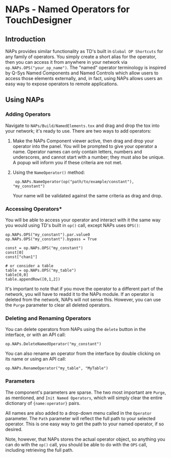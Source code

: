 # NAPs - Named Operators for TouchDesigner

## Introduction

NAPs provides similar functionality as TD's built in `Global OP Shortcuts` for any family of operators. You simply create a short alias for the operator, then you can access it from anywhere in your network via `op.NAPs.OPS("your_op_name")`. The "named" operator terminology is inspired by Q-Sys Named Components and Named Controls which allow users to access those elements externally, and, in fact, using NAPs allows users an easy way to expose operators to remote applications.

## Using NAPs
### **Adding Operators**
Navigate to `NAPs/Build/NamedElements.tox` and drag and drop the tox into your network; it's ready to use. There are two ways to add operators:   
1. Make the NAPs Component viewer active, then drag and drop your operator into the panel. You will be prompted to give your operator a name. Operator names can only contain letters, numbers and underscores, and cannot start with a number; they must also be unique. A popup will inform you if these criteria are not met.
2. Using the `NameOperator()` method:   

		op.NAPs.NameOperator(op("path/to/example/constant"), "my_constant")
	
	Your name will be validated against the same criteria as drag and drop.   

### **Accessing Operators***
You will be able to access your operator and interact with it the same way you would using TD's built in `op()` call, except NAPs uses `OPS()`:   

	op.NAPs.OPS("my_constant").par.value0
	op.NAPs.OPS("my_constant").bypass = True

	const = op.NAPs.OPS("my_constant")
	const[0]
	const["chan1"]

	# or consider a table
	table = op.NAPs.OPS("my_table")
	table[0,0]
	table.appendRow([0,1,2])

It's important to note that if you move the operator to a different part of the network, you will have to readd it to the NAPs module. If an operator is deleted from the network, NAPs will not sense this. However, you can use the `Purge` parameter to clear all deleted operators. 

### **Deleting and Renaming Operators**
You can delete operators from NAPs using the `delete` button in the interface, or with an API call:   

	op.NAPs.DeleteNamedOperator("my_constant")

You can also rename an operator from the interface by double clicking on its name or using an API call:   
	
	op.NAPs.RenameOperator("my_table", "MyTable")

### **Parameters**
The component's parameters are sparse. The two most important are `Purge`, as mentioned, and `Init Named Operators`, which will simply clear the entire dictionary of `{name:operator}` pairs.

All names are also added to a drop-down menu called in the `Operator` parameter. The `Path` parameter will reflect the full path to your selected operator. This is one easy way to get the path to your named operator, if so desired.

Note, however, that NAPs stores the actual operator object, so anything you can do with the `op()` call, you should be able to do with the `OPS` call, including retrieving the full path.